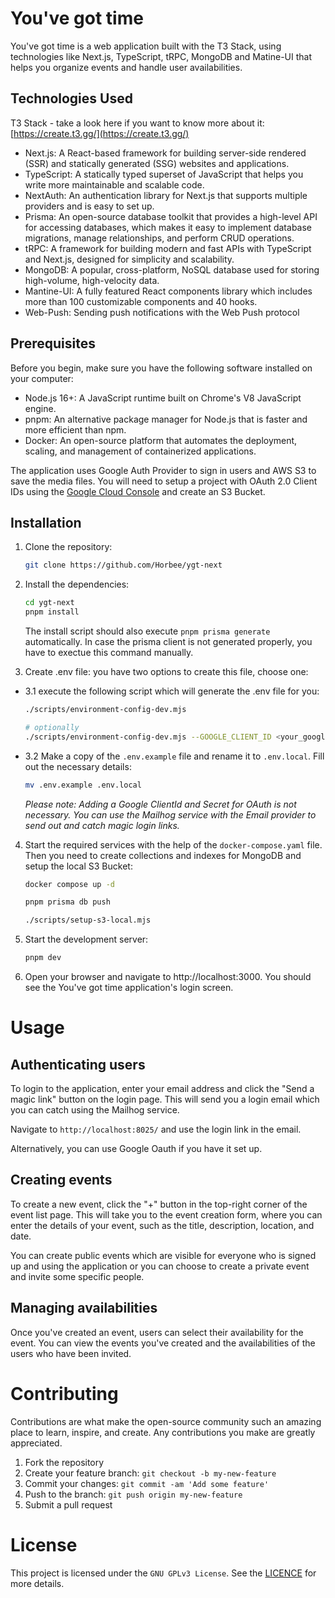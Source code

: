 # You've got time

You've got time is a web application built with the T3 Stack, using technologies like Next.js, TypeScript, tRPC, MongoDB and Matine-UI that helps you organize events and handle user availabilities.

## Technologies Used

T3 Stack - take a look here if you want to know more about it: [https://create.t3.gg/](https://create.t3.gg/)

- Next.js: A React-based framework for building server-side rendered (SSR) and statically generated (SSG) websites and applications.
- TypeScript: A statically typed superset of JavaScript that helps you write more maintainable and scalable code.
- NextAuth: An authentication library for Next.js that supports multiple providers and is easy to set up.
- Prisma: An open-source database toolkit that provides a high-level API for accessing databases, which makes it easy to implement database migrations, manage relationships, and perform CRUD operations.
- tRPC: A framework for building modern and fast APIs with TypeScript and Next.js, designed for simplicity and scalability.
- MongoDB: A popular, cross-platform, NoSQL database used for storing high-volume, high-velocity data.
- Mantine-UI: A fully featured React components library which includes more than 100 customizable components and 40 hooks.
- Web-Push: Sending push notifications with the Web Push protocol

## Prerequisites

Before you begin, make sure you have the following software installed on your computer:

- Node.js 16+: A JavaScript runtime built on Chrome's V8 JavaScript engine.
- pnpm: An alternative package manager for Node.js that is faster and more efficient than npm.
- Docker: An open-source platform that automates the deployment, scaling, and management of containerized applications.

The application uses Google Auth Provider to sign in users and AWS S3 to save the media files. You will need to setup a project with OAuth 2.0 Client IDs using the [Google Cloud Console](https://console.cloud.google.com/) and create an S3 Bucket.

## Installation

1. Clone the repository:

   ```bash
   git clone https://github.com/Horbee/ygt-next
   ```

2. Install the dependencies:

   ```bash
   cd ygt-next
   pnpm install
   ```

   The install script should also execute `pnpm prisma generate` automatically. In case the prisma client is not generated properly, you have to exectue this command manually.

3. Create .env file: you have two options to create this file, choose one:

- 3.1 execute the following script which will generate the .env file for you:

  ```bash
  ./scripts/environment-config-dev.mjs

  # optionally
  ./scripts/environment-config-dev.mjs --GOOGLE_CLIENT_ID <your_google_client_id> --GOOGLE_CLIENT_SECRET <your_google_client_secret>
  ```

- 3.2 Make a copy of the `.env.example` file and rename it to `.env.local`. Fill out the necessary details:

  ```bash
  mv .env.example .env.local
  ```

  _Please note: Adding a Google ClientId and Secret for OAuth is not necessary. You can use the Mailhog service with the Email provider to send out and catch magic login links._

4. Start the required services with the help of the `docker-compose.yaml` file. Then you need to create collections and indexes for MongoDB and setup the local S3 Bucket:

   ```bash
   docker compose up -d

   pnpm prisma db push

   ./scripts/setup-s3-local.mjs
   ```

5. Start the development server:

   ```bash
   pnpm dev
   ```

6. Open your browser and navigate to http://localhost:3000. You should see the You've got time application's login screen.

# Usage

## Authenticating users

To login to the application, enter your email address and click the "Send a magic link" button on the login page. This will send you a login email which you can catch using the Mailhog service.

Navigate to `http://localhost:8025/` and use the login link in the email.

Alternatively, you can use Google Oauth if you have it set up.

## Creating events

To create a new event, click the "+" button in the top-right corner of the event list page. This will take you to the event creation form, where you can enter the details of your event, such as the title, description, location, and date.

You can create public events which are visible for everyone who is signed up and using the application or you can choose to create a private event and invite some specific people.

## Managing availabilities

Once you've created an event, users can select their availability for the event.
You can view the events you've created and the availabilities of the users who have been invited.

# Contributing

Contributions are what make the open-source community such an amazing place to learn, inspire, and create. Any contributions you make are greatly appreciated.

1. Fork the repository
2. Create your feature branch: `git checkout -b my-new-feature`
3. Commit your changes: `git commit -am 'Add some feature'`
4. Push to the branch: `git push origin my-new-feature`
5. Submit a pull request

# License

This project is licensed under the `GNU GPLv3 License`. See the [LICENCE](https://github.com/Horbee/ygt-next/blob/master/LICENSE) for more details.
